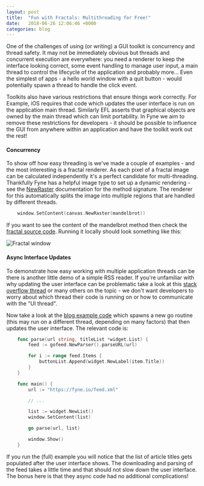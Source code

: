 ```yaml
---
layout: post
title:  "Fun with Fractals: Multithreading for Free!"
date:   2018-06-26 12:06:46 +0000
categories: blog
---
```


One of the challenges of using (or writing) a GUI toolkit is concurrency and
thread safety. It may not be immediately obvious but threads and concurrent
execution are everywhere: you need a renderer to keep the interface looking
correct, some event handling to manage user input, a main thread to control the
lifecycle of the application and probably more... Even the simplest of apps -
a hello world window with a quit button - would potentially spawn a thread to
handle the click event.

Toolkits also have various restrictions that ensure things work correctly.
For Example, iOS requires that code which updates the user interface is run on
the application main thread. Similarly EFL asserts that graphical objects are
owned by the main thread which can limit portability. In Fyne we aim to remove
these restrictions for developers - it should be possible to influence the
GUI from anywhere within an application and have the toolkit work out the rest!

#### Concurrency

To show off how easy threading is we've made a couple of examples - and the
most interesting is a fractal renderer. As each pixel of a fractal image can
be calculated independently it's a perfect candidate for multi-threading.
Thankfully Fyne has a helpful image type to set up a dynamic rendering - see
the [NewRaster](https://godoc.org/github.com/fyne-io/fyne/canvas#NewRaster)
documentation for the method signature. The renderer for this automatically
splits the image into multiple regions that are handled by different threads.

```go
    window.SetContent(canvas.NewRaster(mandelbrot))
```

If you want to see the content of the mandelbrot method then check the
[fractal source code](https://github.com/fyne-io/fyne/blob/develop/examples/apps/fractal.go).
Running it locally should look something like this:

![Fractal window](/blog/img/fractal-small.png)

#### Async Interface Updates

To demonstrate how easy working with multiple application threads can be there
is another little demo of a simple RSS reader. If you're unfamiliar with why
updating the user interface can be problematic take a look at this
[stack overflow thread](https://stackoverflow.com/questions/661561/how-do-i-update-the-gui-from-another-thread)
or many others on the topic - we don't want developers to worry about which
thread their code is running on or how to communicate with the "UI thread".

Now take a look at the [blog example code](https://github.com/fyne-io/fyne/blob/develop/examples/apps/blog.go)
which spawns a new go routine (this may run on a different thread, depending on 
many factors) that then updates the user interface. The relevant code is:

```go
    func parse(url string, titleList *widget.List) {
    	feed := gofeed.NewParser().parseURL(url)

    	for i := range feed.Items {
    		buttonList.Append(widget.NewLabel(item.Title))
    	}
    }

    func main() {
    	url := "https://fyne.io/feed.xml"

    	// ...	

    	list := widget.NewList()
    	window.SetContent(list)

    	go parse(url, list)

    	window.Show()
    }
```

If you run the (full) example you will notice that the list of article titles
gets populated after the user interface shows. The downloading and parsing of
the feed takes a little time and that should not slow down the user interface.
The bonus here is that they async code had no additional complications!
